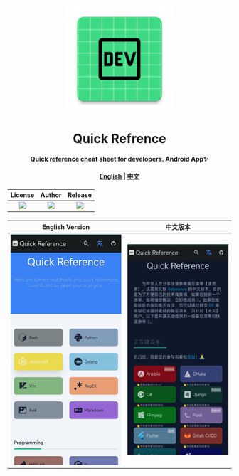 <!-- markdownlint-disable -->
<p align="center">
  <img width="240" src="https://github.com/sdvina/QuickReference/blob/main/app/src/main/res/mipmap-xxxhdpi/ic_launcher.png" style="text-align: center;">
</p>
<h1 align="center">Quick Refrence</h1>
<h4 align="center">Quick reference cheat sheet for developers. Android App✨</h4>

<h4 align="center">

[English](https://github.com/Fechin/reference) | [中文](https://github.com/jaywcjlove/reference)

</h4>

<h4 align="center">

|  License | Author | Release |
| ---------- | -----------|------------|
|![](https://img.shields.io/badge/license-MIT-green)|![](https://img.shields.io/badge/Author-JayHsu-blue.svg)|![](https://img.shields.io/github/v/release/sdvina/QuickReference?include_prereleases )|

</h4>


| English Version| 中文版本 |
| --------------- | --------------- |
| ![image](https://github.com/sdvina/QuickReference/blob/main/app/src/main/assets/qr_en.jpg) | ![image](https://github.com/sdvina/QuickReference/blob/main/app/src/main/assets/qr_zh.jpg) |
